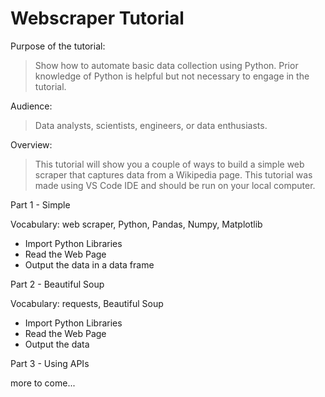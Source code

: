 ﻿# Webscraper Tutorial
 
Purpose of the tutorial: 
> Show how to automate basic data collection using Python. Prior knowledge of Python is helpful but not necessary to engage in the tutorial.

Audience: 
> Data analysts, scientists, engineers, or data enthusiasts.

Overview:
> This tutorial will show you a couple of ways to build a simple web scraper that captures data from a Wikipedia page. This tutorial was made using VS Code IDE and should be run on your local computer.

Part 1 - Simple

Vocabulary: web scraper, Python, Pandas, Numpy, Matplotlib

* Import Python Libraries
* Read the Web Page
* Output the data in a data frame

Part 2 - Beautiful Soup

Vocabulary: requests, Beautiful Soup

* Import Python Libraries
* Read the Web Page
* Output the data

Part 3 - Using APIs

more to come...

